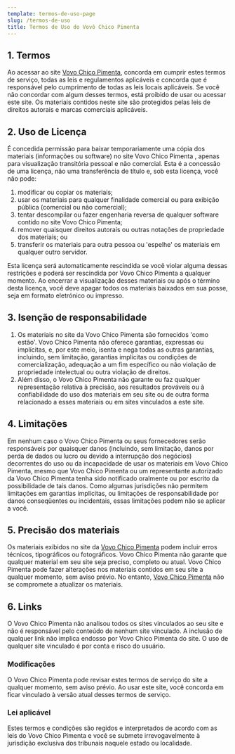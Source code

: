 ```yaml
---
template: termos-de-uso-page
slug: /termos-de-uso
title: Termos de Uso do Vovô Chico Pimenta
---
```


<h2>1. Termos</h2>            <p>Ao acessar ao site <a href='https://vovochicopimenta.cyou/'>Vovo Chico Pimenta</a>, concorda em cumprir estes termos de serviço, todas as leis e regulamentos aplicáveis ​​e concorda que é responsável pelo cumprimento de todas as leis locais aplicáveis. Se você não concordar com algum                desses termos, está proibido de usar ou acessar este site. Os materiais contidos neste site são protegidos pelas leis de direitos autorais e marcas comerciais aplicáveis.</p>            <h2>2. Uso de Licença</h2>            <p>É concedida permissão para baixar temporariamente uma cópia dos materiais (informações ou software) no site Vovo Chico Pimenta , apenas para visualização transitória pessoal e não comercial. Esta é a concessão de uma licença, não uma transferência de título e,                sob esta licença, você não pode: </p>            <ol>            <li>modificar ou copiar os materiais;  </li>            <li>usar os materiais para qualquer finalidade comercial ou para exibição pública (comercial ou não comercial);  </li>            <li>tentar descompilar ou fazer engenharia reversa de qualquer software contido no site Vovo Chico Pimenta;  </li>            <li>remover quaisquer direitos autorais ou outras notações de propriedade dos materiais; ou  </li>            <li>transferir os materiais para outra pessoa ou 'espelhe' os materiais em qualquer outro servidor.</li>            </ol>            <p>Esta licença será automaticamente rescindida se você violar alguma dessas restrições e poderá ser rescindida por Vovo Chico Pimenta a qualquer momento. Ao encerrar a visualização desses materiais ou após o término desta licença, você deve apagar todos os materiais                baixados em sua posse, seja em formato eletrónico ou impresso.</p>            <h2>3. Isenção de responsabilidade</h2>            <ol>            <li>Os materiais no site da Vovo Chico Pimenta são fornecidos 'como estão'. Vovo Chico Pimenta não oferece garantias, expressas ou implícitas, e, por este meio, isenta e nega todas as outras garantias, incluindo, sem limitação, garantias implícitas ou condições de comercialização,            adequação a um fim específico ou não violação de propriedade intelectual ou outra violação de direitos. </li>            <li>Além disso, o Vovo Chico Pimenta não garante ou faz qualquer representação relativa à precisão, aos resultados prováveis ​​ou à confiabilidade do uso dos            materiais em seu site ou de outra forma relacionado a esses materiais ou em sites vinculados a este site.</li>            </ol>            <h2>4. Limitações</h2>            <p>Em nenhum caso o Vovo Chico Pimenta ou seus fornecedores serão responsáveis ​​por quaisquer danos (incluindo, sem limitação, danos por perda de dados ou lucro ou devido a interrupção dos negócios) decorrentes do uso ou da incapacidade de usar os materiais em Vovo Chico Pimenta,                mesmo que Vovo Chico Pimenta ou um representante autorizado da Vovo Chico Pimenta tenha sido notificado oralmente ou por escrito da possibilidade de tais danos. Como algumas jurisdições não permitem limitações em garantias implícitas, ou limitações de responsabilidade                por danos conseqüentes ou incidentais, essas limitações podem não se aplicar a você.</p>            <h2>5. Precisão dos materiais</h2>            <p>Os materiais exibidos no site da <a href='https://vovochicopimenta.cyou/'>Vovo Chico Pimenta</a> podem incluir erros técnicos, tipográficos ou fotográficos. Vovo Chico Pimenta não garante que qualquer material em seu site seja preciso, completo ou atual. Vovo Chico Pimenta pode fazer alterações nos materiais contidos em seu                site a qualquer momento, sem aviso prévio. No entanto, <a href='https://vovochicopimenta.cyou/'>Vovo Chico Pimenta</a> não se compromete a atualizar os materiais.</p>            <h2>6. Links</h2>            <p>O Vovo Chico Pimenta não analisou todos os sites vinculados ao seu site e não é responsável pelo conteúdo de nenhum site vinculado. A inclusão de qualquer link não implica endosso por Vovo Chico Pimenta do site. O uso de qualquer site vinculado é por conta e risco do usuário.</p>            </p>            <h3>Modificações</h3>            <p>O Vovo Chico Pimenta pode revisar estes termos de serviço do site a qualquer momento, sem aviso prévio. Ao usar este site, você concorda em ficar vinculado à versão atual desses termos de serviço.</p>            <h3>Lei aplicável</h3>            <p>Estes termos e condições são regidos e interpretados de acordo com as leis do Vovo Chico Pimenta e você se submete irrevogavelmente à jurisdição exclusiva dos tribunais naquele estado ou localidade.</p>
